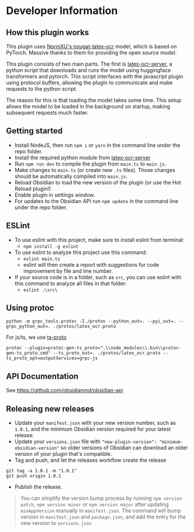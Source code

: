 # Developer Information

## How this plugin works

This plugin uses [NormXU's nougat-latex-ocr](https://github.com/NormXU/nougat-latex-ocr) model, which is based on PyTorch. Massive thanks to them for providing the open source model.

This plugin consists of two main parts. The first is [latex-ocr-server](https://github.com/lucasvanmol/latex-ocr-server), a python script that downloads and runs the model using huggingface transformers and pytorch. This script interfaces with the javascript plugin using protocol buffers, allowing the plugin to communicate and make requests to the python script.

The reason for this is that loading the model takes some time. This setup allows the model to be loaded in the background on startup, making subsequent requests much faster.

## Getting started

- Install NodeJS, then run `npm i` or `yarn` in the command line under the repo folder.
- Install the required python module from [latex-ocr-server](https://github.com/lucasvanmol/latex-ocr-server)
- Run `npm run dev` to compile the plugin from `main.ts` to `main.js`.
- Make changes to `main.ts` (or create new `.ts` files). Those changes should be automatically compiled into `main.js`.
- Reload Obsidian to load the new version of the plugin (or use the Hot Reload plugin!)
- Enable plugin in settings window.
- For updates to the Obsidian API run `npm update` in the command line under the repo folder.

## ESLint
- To use eslint with this project, make sure to install eslint from terminal:
  - `npm install -g eslint`
- To use eslint to analyze this project use this command:
  - `eslint main.ts`
  - eslint will then create a report with suggestions for code improvement by file and line number.
- If your source code is in a folder, such as `src`, you can use eslint with this command to analyze all files in that folder:
  - `eslint .\src\`

## Using protoc

```
python -m grpc_tools.protoc -I./protos --python_out=. --pyi_out=. --grpc_python_out=. ./protos/latex_ocr.proto
```

For js/ts, we use [ts-proto](https://github.com/stephenh/ts-proto)
```
protoc --plugin=protoc-gen-ts_proto=".\\node_modules\\.bin\\protoc-gen-ts_proto.cmd" --ts_proto_out=. ./protos/latex_ocr.proto --ts_proto_opt=outputServices=grpc-js
```

## API Documentation

See https://github.com/obsidianmd/obsidian-api

## Releasing new releases

- Update your `manifest.json` with your new version number, such as `1.0.1`, and the minimum Obsidian version required for your latest release.
- Update your `versions.json` file with `"new-plugin-version": "minimum-obsidian-version"` so older versions of Obsidian can download an older version of your plugin that's compatible.
- Tag and push, and let the releases workflow create the release
```
git tag -a 1.0.1 -m "1.0.1"
git push origin 1.0.1
```
- Publish the release.

> You can simplify the version bump process by running `npm version patch`, `npm version minor` or `npm version major` after updating `minAppVersion` manually in `manifest.json`.
> The command will bump version in `manifest.json` and `package.json`, and add the entry for the new version to `versions.json`

